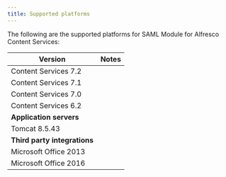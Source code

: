 ```yaml
---
title: Supported platforms
---
```


The following are the supported platforms for SAML Module for Alfresco Content Services:

| Version | Notes |
| ------- | ----- |
| Content Services 7.2 | |
| Content Services 7.1 | |
| Content Services 7.0 | |
| Content Services 6.2 | |
| **Application servers** | |
| Tomcat 8.5.43 | |
| **Third party integrations** | |
| Microsoft Office 2013 | |
| Microsoft Office 2016 | |
